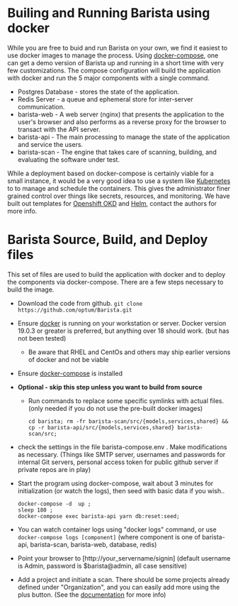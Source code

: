 # Builing and Running Barista using docker

While you are free to buid and run Barista on your own, we find it easiest to use docker images to manage the process.  Using [docker-compose](https://docs.docker.com/compose/), one can get a demo version of Barista up and running in a short time with very few customizations.
The compose configuration will build the application with docker and  run the 5 major components with a single command.
- Postgres Database - stores the state of the application.
- Redis Server - a queue and ephemeral store for inter-server communication.
- barista-web - A web server (nginx) that presents the application to the user's browser and also performs as a reverse proxy for the browser to transact with the API server.
- barista-api - The main processing to manage the state of the application and service the users.
- barista-scan - The engine that takes care of scanning, building, and evaluating the software under test.

While a deployment based on docker-compose is certainly viable for a small instance, it would be a very good idea to use a system like [Kubernetes](https://kubernetes.io/) to to manage and schedule the containers.  This gives the administrator finer grained control over things like secrets, resources, and monitoring.  We have built out templates for [Openshift OKD](https://www.okd.io/) and [Helm](https://helm.sh/), contact the authors for more info.

# Barista Source, Build, and Deploy files

This set of files are used to build the application with docker and to deploy the components via docker-compose.  There are a few steps necessary to build the image.
- Download the code from github.
   `git clone https://github.com/optum/Barista.git`
- Ensure [docker](https://docs.docker.com/install/) is running on your workstation or server.  Docker version 19.0.3 or greater is preferred, but anything over 18 should work.  (but has not been tested)
  - Be aware that RHEL and CentOs and others may ship earlier versions of docker and not be viable
- Ensure [docker-compose](https://docs.docker.com/compose/install/) is installed
- **Optional - skip this step unless you want to build from source**
  - Run commands to replace some specific symlinks with actual files.  (only needed if you do not use the pre-built docker images)

    `cd barista;
    rm -fr barista-scan/src/{models,services,shared} &&
    cp -r barista-api/src/{models,services,shared} barista-scan/src;
    `

- check the settings in the file barista-compose.env .  Make modifications as necessary.  (Things like SMTP server, usernames and passwords for internal Git servers, personal access token for public github server if private repos are in play)
- Start the program using docker-compose, wait about 3 minutes for initialization (or watch the logs), then seed with basic data if you wish..

      docker-compose -d  up ;
      sleep 180 ;
      docker-compose exec barista-api yarn db:reset:seed;
- You can watch container logs using "docker logs" command, or use
`docker-compose logs [component]`  (where component is one of barista-api, barista-scan, barista-web, database, redis)

- Point your browser to [http://your_servername/signin] (default username is Admin, password is $barista@admin, all case sensitive)
- Add a project and initiate a scan.  There should be some projects already defined under "Organization", and you can easily add more using the plus button.  (See the [documentation](https://optum.github.io/barista/docs/overview) for more info)
